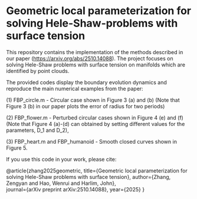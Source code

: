 # Geometric local parameterization for solving Hele-Shaw-problems with surface tension
This repository contains the implementation of the methods described in our paper (https://arxiv.org/abs/2510.14088). The project focuses on solving Hele-Shaw problems with surface tension on manifolds which are identified by point clouds. 

The provided codes display the boundary evolution dynamics and reproduce the main numerical examples from the paper:

(1) FBP_circle.m - Circular case shown in Figure 3 (a) and (b) (Note that Figure 3 (b) in our paper plots the error of radius for two periods)

(2) FBP_flower.m - Perturbed circular cases shown in Figure 4 (e) and (f) (Note that Figure 4 (a)-(d) can obtained by setting different values for the parameters, D_1 and D_2), 

(3) FBP_heart.m and FBP_humanoid - Smooth closed curves shown in Figure 5.

If you use this code in your work, please cite:

@article{zhang2025geometric,
  title={Geometric local parameterization for solving Hele-Shaw problems with surface tension}, 
  author={Zhang, Zengyan and Hao, Wenrui and Harlim, John},  
  journal={arXiv preprint arXiv:2510.14088},
  year={2025}
}



